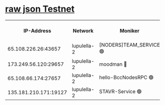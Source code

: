[raw json Testnet](https://rpc-check.jaclalt.stavr.tech/jaclalt/rpc-jaclalt-result.json)
=

<table><tr><th>IP-Address</th><th>Network</th><th>Moniker</th><th>Latest Block Height</th><th>Earliest Block Height</th><th>Catching Up</th><th>Tx Index</th><th>Voting Power</th><th>Scan Time</th></tr><tr><td>65.108.226.26:43657</td><td>lupulella-2</td><td>[NODERS]TEAM_SERVICE 🟢</td><td>6459830</td><td>6282001</td><td>False</td><td>on</td><td>0</td><td>2024-02-01T03:00:07.148192063UTC</td></tr><tr><td>173.249.56.120:29657</td><td>lupulella-2</td><td>moodman 🔴</td><td>6459830</td><td>6359830</td><td>False</td><td>off</td><td>940134</td><td>2024-02-01T03:00:06.713264536UTC</td></tr><tr><td>65.108.66.174:27657</td><td>lupulella-2</td><td>hello-BccNodesRPC 🟢</td><td>6459829</td><td>6394001</td><td>False</td><td>on</td><td>0</td><td>2024-02-01T03:00:04.256324905UTC</td></tr><tr><td>135.181.210.171:19127</td><td>lupulella-2</td><td>STAVR-Service 🟢</td><td>6459828</td><td>6458001</td><td>False</td><td>on</td><td>0</td><td>2024-02-01T02:59:55.623169727UTC</td></tr></table>
